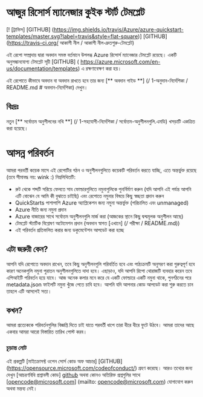 

# আজুর রিসোর্স ম্যানেজার কুইক স্টার্ট টেমপ্লেট
[! [ট্রাভিস]  [GITHUB]  (https://img.shields.io/travis/Azure/azure-quickstart-templates/master.svg?label=travis&style=flat-square)]  [GITHUB] (https://travis-ci.org/ আকাশী নীল / আকাশী নীল-দ্রুতশুরু-টেমপ্লেট)

এই রেপো সম্প্রদায় দ্বারা অবদান সমস্ত বর্তমানে উপলব্ধ Azure রিসোর্স ম্যানেজার টেমপ্লেট রয়েছে। একটি অনুসন্ধানযোগ্য টেমপ্লেট সূচী  [GITHUB] ( https://azure.microsoft.com/en-us/documentation/templates) এ রক্ষণাবেক্ষণ করা হয়।

এই রেপোতে কীভাবে অবদান বা অবদান রাখতে হবে তার জন্য [** অবদান গাইড **] (/ 1-অনুদান-নির্দেশিকা / README.md # অবদান-নির্দেশিকা) দেখুন।

## বিঃদ্রঃ
নতুন [** সর্বোত্তম অনুশীলনের নথি **] (/ 1-সহযোগী-নির্দেশিকা / সর্বোত্তম-অনুশীলনগুলি.এমডি) খসড়াটি একত্রিত করা হয়েছে।

# আসন্ন পরিবর্তন
আমরা পরবর্তী কয়েক মাসে এই রেপোটির গঠন ও অনুশীলনগুলিতে কয়েকটি পরিবর্তন করতে যাচ্ছি, এতে অন্তর্ভুক্ত রয়েছে (তবে সীমাবদ্ধ নয়: wink :) নিম্নলিখিতটি:
- রুট থেকে শব্দটি সরিয়ে ফেলতে সাব ফোল্ডারগুলিতে নমুনাগুলিকে পুনর্নির্মাণ করুন (যদি আপনি এই পর্যন্ত আপনি এটি বোঝেন যে আমি কী বুঝাতে চাইছি) এবং রেপোতে নমুনার বিষয়ে কিছু স্বচ্ছতা প্রদান করুন
- QuickStarts পাশাপাশি Azure অ্যাপ্লিকেশন জন্য নমুনা অন্তর্ভুক্ত (পরিচালিত এবং unmanaged)
- Azure নীতি জন্য নমুনা প্রদান
- Azure বাজারের সাথে সর্বোত্তম অনুশীলনগুলি মার্জ করা (আজকের স্থানে কিছু দ্বন্দ্বমূলক অনুশীলন আছে)
- টেমপ্লেট স্ট্যাটিক বিশ্লেষণ অটোমেশন প্রদান (অবদান স্বাগত [এখানে] (/ পরীক্ষা / README.md))
- এই পরিবর্তন প্রতিফলিত করার জন্য ডকুমেন্টেশন আপডেট করা হচ্ছে

## এটা জরুরী কেন?
আপনি যদি রেপোতে অবদান রাখেন, তবে কিছু অনুশীলনগুলি পরিবর্তিত হবে এবং পাঠ্যক্রমটি অনুসরণ করা গুরুত্বপূর্ণ হবে কারণ অনেকগুলি নমুনা পুরাতন অনুশীলনগুলিতে দাদা হবে। এছাড়াও, যদি আপনি রিপো থোরাজটি ব্যবহার করেন তবে এপিআইটি পরিবর্তন হয়ে যাবে। আজ অনেক কলার মনে করে যে একটি ফোল্ডারে একটি নমুনা থাকে, পুনর্গঠনের পরে metadata.json ফাইলটি নমুনা খুঁজে পেতে চাবি হবে। আপনি যদি আপনার কোড আপডেট করা শুরু করতে চান তাহলে এটি আসলেই সত্য।

## কখন?
আমরা প্রত্যেককে পরিবর্তনগুলির বিজ্ঞপ্তি দিতে চাই যাতে পরবর্তী ধাপে তারা ধীরে ধীরে ফুটে উঠবে। আমরা তাদের আছে একবার আমরা আরো বিস্তারিত তারিখ পোস্ট করব।


### চূড়ান্ত নোট
এই প্রকল্পটি [মাইক্রোসফ্ট ওপেন সোর্স কোড অফ আচার] [GITHUB] (https://opensource.microsoft.com/codeofconduct/) গ্রহণ করেছে। আরও তথ্যের জন্য দেখুন [আচরণবিধি প্রশ্নাবলী কোড] [github](https://opensource.microsoft.com/codeofconduct/faq/) অথবা কোনও অতিরিক্ত প্রশ্নগুলির সাথে [opencode@microsoft.com] (mailto: opencode@microsoft.com) যোগাযোগ করুন অথবা মন্তব্য নেই।
